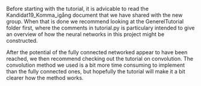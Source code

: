 Before starting with the tutorial, it is advicable to read the Kandidat19_Komma_igång document that we have shared with the new
group. When that is done we recommend looking at the GenerelTutorial folder first, where the comments in tutorial.py is  particulary intended to give an overview of how the neural networks in this project might be constructed.

After the potential of the fully connected networked appear to have been reached, we then recommend checking out the tutorial on
convolution. The convolution method we used is a bit more time consuming to implement than the fully connected ones, but hopefully
the tutorial will make it a bit clearer how the method works.
